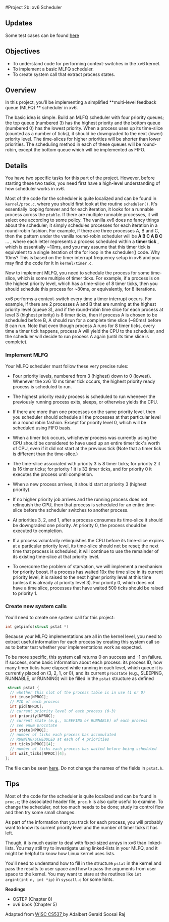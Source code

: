 #Project 2b: xv6 Scheduler


## Updates

Some test cases can be found [here](../tests/project2btest.tar.gz)

## Objectives

- To understand code for performing context-switches in the xv6 kernel.
- To implement a basic MLFQ scheduler.
- To create system call that extract process states.

## Overview
In this project, you'll be implementing a simplified **multi-level feedback queue (MLFQ) ** scheduler in xv6.

The basic idea is simple. Build an MLFQ scheduler with four priority queues; the top queue (numbered 3) has the highest priority and the bottom queue (numbered 0) has the lowest priority. When a process uses up its time-slice (counted as a number of ticks), it should be downgraded to the next (lower) priority level. The time-slices for higher priorities will be shorter than lower priorities. The scheduling method in each of these queues will be round-robin, except the bottom queue which will be implemented as FIFO.

<!--
To make your life easier and our testing easier, you should run xv6 on only a single CPU (the default is two). To do this, in your Makefile, replace CPUS := 2 with CPUS := 1.
-->

## Details
You have two specific tasks for this part of the project. However, before starting these two tasks, you need first have a high-level understanding of how scheduler works in xv6.

Most of the code for the scheduler is quite localized and can be found in `kernel/proc.c`, 
where you should first look at the routine `scheduler()`. 
It's essentially looping forever and for each iteration, it looks for a runnable process across the `ptable`. 
If there are multiple runnable processes, it will select one according to some policy.
The vanilla xv6 does no fancy things about the scheduler; it simply schedules processes for each iteration in a round-robin fashion. 
For example, if there are three processes A, B and C, then the pattern under the vanilla round-robin scheduler will be **A B C A B C** ... , 
where each letter represents a process scheduled within a **timer tick**  , which is essentially ~10ms, and you may assume that this timer tick is equivalent to a single iteration of the for loop in the scheduler() code. Why 10ms? This is based on the timer interrupt frequency setup in xv6 and you may find the code for it in `kernel/timer.c`.

Now to implement MLFQ, you need to schedule the process for some time-slice, which is some multiple of timer ticks. For example, if a process is on the highest priority level, which has a time-slice of 8 timer ticks, then you should schedule this process for ~80ms, or equivalently, for 8 iterations.

xv6 performs a context-switch every time a timer interrupt occurs. For example, if there are 2 processes A and B that are running at the highest priority level (queue 3), and if the round-robin time slice for each process at level 3 (highest priority) is 8 timer ticks, then if process A is chosen to be scheduled before B, A should run for a complete time slice (~80ms) before B can run. Note that even though process A runs for 8 timer ticks, every time a timer tick happens, process A will yield the CPU to the scheduler, and the scheduler will decide to run process A again (until its time slice is complete).

### Implement MLFQ

Your MLFQ scheduler must follow these very precise rules:

- Four priority levels, numbered from 3 (highest) down to 0 (lowest).
Whenever the xv6 10 ms timer tick occurs, the highest priority ready process is scheduled to run.

- The highest priority ready process is scheduled to run whenever the previously running process exits, sleeps, or otherwise yields the CPU.

- If there are more than one processes on the same priority level, then you scheduler should schedule all the processes at that particular level in a round robin fashion. Except for priority level 0, which will be scheduled using FIFO basis.

- When a timer tick occurs, whichever process was currently using the CPU should be considered to have used up an entire timer tick's worth of CPU, even if it did not start at the previous tick (Note that a timer tick is different than the time-slice.)

- The time-slice associated with priority 3 is 8 timer ticks; for priority 2 it is 16 timer ticks; for priority 1 it is 32 timer ticks, and for priority 0 it executes the process until completion.

- When a new process arrives, it should start at priority 3 (highest priority).

- If no higher priority job arrives and the running process does not relinquish the CPU, then that process is scheduled for an entire time-slice before the scheduler switches to another process.

- At priorities 3, 2, and 1, after a process consumes its time-slice it should be downgraded one priority. At priority 0, the process should be executed to completion.

- If a process voluntarily relinquishes the CPU before its time-slice expires at a particular priority level, its time-slice should not be reset; the next time that process is scheduled, it will continue to use the remainder of its existing time-slice at that priority level.

- To overcome the problem of starvation, we will implement a mechanism for priority boost. If a process has waited 10x the time slice in its current priority level, it is raised to the next higher priority level at this time (unless it is already at priority level 3). For priority 0, which does not have a time slice, processes that have waited 500 ticks should be raised to priority 1.

### Create new system calls
You'll need to create one system call for this project:

```c
int getpinfo(struct pstat *)
```

Because your MLFQ implementations are all in the kernel level, you need to extract useful information for each process by creating this system call so as to better test whether your implementations work as expected.

To be more specific, this system call returns 0 on success and -1 on failure. If success, some basic information about each process: its process ID, how many timer ticks have elapsed while running in each level, which queue it is currently placed on (3, 2, 1, or 0), and its current `procstate` (e.g., SLEEPING, RUNNABLE, or RUNNING) will be filled in the `pstat` structure as defined

```c
 struct pstat {
  // whether this slot of the process table is in use (1 or 0)
  int inuse[NPROC]; 
  // PID of each process
  int pid[NPROC];   
  // current priority level of each process (0-3)
  int priority[NPROC];  
  // current state (e.g., SLEEPING or RUNNABLE) of each process
  // see enum procstate
  int state[NPROC];  
  // number of ticks each process has accumulated 
  // RUNNING/SCHEDULED at each of 4 priorities
  int ticks[NPROC][4];  
  // number of ticks each process has waited before being scheduled
  int wait_ticks[NPROC][4]; 
};
```

The file can be seen [here](../src/pstat.h). Do not change the names of the fields in `pstat.h`.

## Tips

Most of the code for the scheduler is quite localized and can be found in `proc.c`; 
the associated header file, `proc.h` is also quite useful to examine. To change the scheduler, not too much needs to be done; study its control flow and then try some small changes.

As part of the information that you track for each process, you will probably want to know its current priority level and the number of timer ticks it has left.

Though, it is much easier to deal with fixed-sized arrays in xv6 than linked-lists. 
You may still try to investigate using linked-lists in your MLFQ, and it might be helpful to know how Linux kernel uses lists.

You'll need to understand how to fill in the structure `pstat` in the kernel and pass the results to user space and how to pass the arguments from user space to the kernel. You may want to stare at the routines like `int argint(int n, int *ip)` in `syscall.c` for some hints.

**Readings**

- OSTEP (Chapter 8)
- xv6 book (Chapter 5)

<div id="footer">
  Adapted from <a href="http://pages.cs.wisc.edu/~gerald/cs537/Fall17/projects/p2b.html"> WISC CS537 </a> by Adalbert Gerald Soosai Raj
</div>
